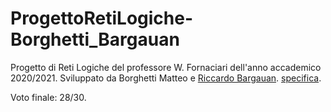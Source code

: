 # ProgettoRetiLogiche-Borghetti_Bargauan

Progetto di Reti Logiche del professore W. Fornaciari dell'anno accademico 2020/2021.
Sviluppato da Borghetti Matteo e [Riccardo Bargauan](https://github.com/RiccardoB98).
[specifica](https://github.com/BorghettiMatteo/ProgettoRetiLogiche-Borghetti_Bargauan/blob/main/relazione_finale.pdf).

Voto finale: 28/30.
